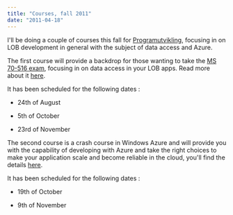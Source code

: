 ```yaml
---
title: "Courses, fall 2011"
date: "2011-04-18"
---
```


I'll be doing a couple of courses this fall for [Programutvikling](http://www.programutvikling.no), focusing in on LOB development in general with the subject of data access and Azure.

The first course will provide a backdrop for those wanting to take the [MS 70-516 exam](http://www.microsoft.com/learning/en/us/exam.aspx?ID=70-516), focusing in on data access in your LOB apps. Read more about it [here](http://www.programutvikling.no/kurskalenderoversikt.aspx?mid_1=1352&mid=1535&id=1072497).

It has been scheduled for the following dates :  

- 24th of August  
    
- 5th of October  
    
- 23rd of November

The second course is a crash course in Windows Azure and will provide you with the capability of developing with Azure and take the right choices to make your application scale and become reliable in the cloud, you'll find the details [here](http://www.programutvikling.no/kurskalenderoversikt.aspx?mid_1=1352&mid=1535&id=1072501).

It has been scheduled for the following dates :  

- 19th of October  
    
- 9th of November
